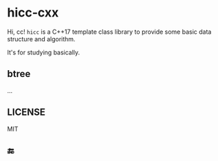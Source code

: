 # hicc-cxx

Hi, cc! `hicc` is a C++17 template class library to provide some basic data structure and algorithm.

It's for studying basically.


## btree

...






## LICENSE

MIT


## 🔚



